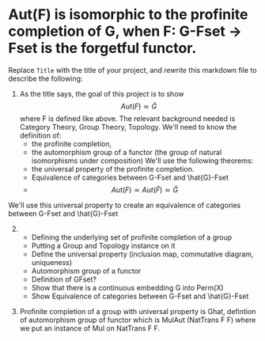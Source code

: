 # Aut(F) is isomorphic to the profinite completion of G, when F: G-Fset -> Fset is the forgetful functor.

Replace `Title` with the title of your project, and *rewrite* this markdown file to describe the following:

1. As the title says, the goal of this project is to show $$Aut(F) \simeq \hat{G}$$ where F is defined like above. 
The relevant background needed is Category Theory, Group Theory, Topology.
We'll need to know the definition of: 
    - the profinite completion, 
    - the automorphism group of a functor (the group of natural isomorphisms under composition)
We'll use the following theorems:
    - the universal property of the profinite completion.
    - Equivalence of categories between G-Fset and \hat{G}-Fset
    - $$Aut(F) \simeq Aut(\hat{F})\simeq \hat{G}$$



We'll use this universal property to create an equivalence of categories between G-Fset and \hat{G}-Fset 

2.
    - Defining the underlying set of profinite completion of a group
    - Putting a Group and Topology instance on it
    - Define the universal property (inclusion map, commutative diagram, uniqueness)
    - Automorphism group of a functor
    - Definition of GFset?
    - Show that there is a continuous embedding G into Perm(X)
    - Show Equivalence of categories between G-Fset and \hat{G}-Fset

3. Profinite completion of a group with universal property is Ghat, defintion of automorphism group of functor which is MulAut (NatTrans F F) where we put an instance of Mul on NatTrans F F.




